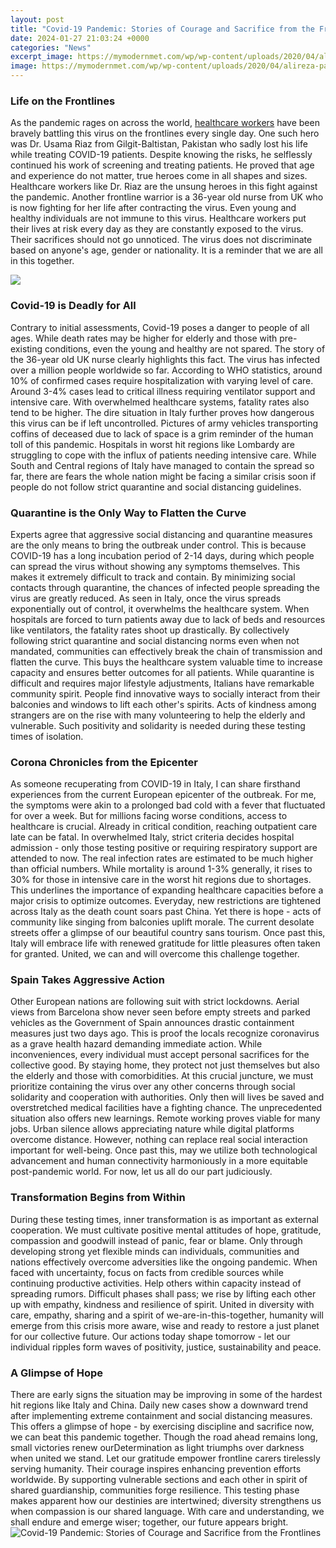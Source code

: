 ```yaml
---
layout: post
title: "Covid-19 Pandemic: Stories of Courage and Sacrifice from the Frontlines"
date: 2024-01-27 21:03:24 +0000
categories: "News"
excerpt_image: https://mymodernmet.com/wp/wp-content/uploads/2020/04/alireza-pakdel-coronavirus-illustrations-thumbnail.jpg
image: https://mymodernmet.com/wp/wp-content/uploads/2020/04/alireza-pakdel-coronavirus-illustrations-thumbnail.jpg
---
```


### Life on the Frontlines  
As the pandemic rages on across the world, [healthcare workers](https://fistore.mysenprints.com/collection/abernethy) have been bravely battling this virus on the frontlines every single day. One such hero was Dr. Usama Riaz from Gilgit-Baltistan, Pakistan who sadly lost his life while treating COVID-19 patients. Despite knowing the risks, he selflessly continued his work of screening and treating patients. He proved that age and experience do not matter, true heroes come in all shapes and sizes. Healthcare workers like Dr. Riaz are the unsung heroes in this fight against the pandemic.
Another frontline warrior is a 36-year old nurse from UK who is now fighting for her life after contracting the virus. Even young and healthy individuals are not immune to this virus. Healthcare workers put their lives at risk every day as they are constantly exposed to the virus. Their sacrifices should not go unnoticed. The virus does not discriminate based on anyone's age, gender or nationality. It is a reminder that we are all in this together.

![](https://epmgaa.media.clients.ellingtoncms.com/img/photos/2020/04/09/B01-AV-OW-Front.jpg)
### Covid-19 is Deadly for All  
Contrary to initial assessments, Covid-19 poses a danger to people of all ages. While death rates may be higher for elderly and those with pre-existing conditions, even the young and healthy are not spared. The story of the 36-year old UK nurse clearly highlights this fact. The virus has infected over a million people worldwide so far. According to WHO statistics, around 10% of confirmed cases require hospitalization with varying level of care. Around 3-4% cases lead to critical illness requiring ventilator support and intensive care. With overwhelmed healthcare systems, fatality rates also tend to be higher. 
The dire situation in Italy further proves how dangerous this virus can be if left uncontrolled. Pictures of army vehicles transporting coffins of deceased due to lack of space is a grim reminder of the human toll of this pandemic. Hospitals in worst hit regions like Lombardy are struggling to cope with the influx of patients needing intensive care. While South and Central regions of Italy have managed to contain the spread so far, there are fears the whole nation might be facing a similar crisis soon if people do not follow strict quarantine and social distancing guidelines.
### Quarantine is the Only Way to Flatten the Curve
Experts agree that aggressive social distancing and quarantine measures are the only means to bring the outbreak under control. This is because COVID-19 has a long incubation period of 2-14 days, during which people can spread the virus without showing any symptoms themselves. This makes it extremely difficult to track and contain. By minimizing social contacts through quarantine, the chances of infected people spreading the virus are greatly reduced. 
As seen in Italy, once the virus spreads exponentially out of control, it overwhelms the healthcare system. When hospitals are forced to turn patients away due to lack of beds and resources like ventilators, the fatality rates shoot up drastically. By collectively following strict quarantine and social distancing norms even when not mandated, communities can effectively break the chain of transmission and flatten the curve. This buys the healthcare system valuable time to increase capacity and ensures better outcomes for all patients. 
While quarantine is difficult and requires major lifestyle adjustments, Italians have remarkable community spirit. People find innovative ways to socially interact from their balconies and windows to lift each other's spirits. Acts of kindness among strangers are on the rise with many volunteering to help the elderly and vulnerable. Such positivity and solidarity is needed during these testing times of isolation.
### Corona Chronicles from the Epicenter
As someone recuperating from COVID-19 in Italy, I can share firsthand experiences from the current European epicenter of the outbreak. For me, the symptoms were akin to a prolonged bad cold with a fever that fluctuated for over a week. But for millions facing worse conditions, access to healthcare is crucial. Already in critical condition, reaching outpatient care late can be fatal. 
In overwhelmed Italy, strict criteria decides hospital admission - only those testing positive or requiring respiratory support are attended to now. The real infection rates are estimated to be much higher than official numbers. While mortality is around 1-3% generally, it rises to 30% for those in intensive care in the worst hit regions due to shortages. This underlines the importance of expanding healthcare capacities before a major crisis to optimize outcomes. 
Everyday, new restrictions are tightened across Italy as the death count soars past China. Yet there is hope - acts of community like singing from balconies uplift morale. The current desolate streets offer a glimpse of our beautiful country sans tourism. Once past this, Italy will embrace life with renewed gratitude for little pleasures often taken for granted. United, we can and will overcome this challenge together.
### Spain Takes Aggressive Action
Other European nations are following suit with strict lockdowns. Aerial views from Barcelona show never seen before empty streets and parked vehicles as the Government of Spain announces drastic containment measures just two days ago. This is proof the locals recognize coronavirus as a grave health hazard demanding immediate action. 
While inconveniences, every individual must accept personal sacrifices for the collective good. By staying home, they protect not just themselves but also the elderly and those with comorbidities. At this crucial juncture, we must prioritize containing the virus over any other concerns through social solidarity and cooperation with authorities. Only then will lives be saved and overstretched medical facilities have a fighting chance. 
The unprecedented situation also offers new learnings. Remote working proves viable for many jobs. Urban silence allows appreciating nature while digital platforms overcome distance. However, nothing can replace real social interaction important for well-being. Once past this, may we utilize both technological advancement and human connectivity harmoniously in a more equitable post-pandemic world. For now, let us all do our part judiciously.
### Transformation Begins from Within 
During these testing times, inner transformation is as important as external cooperation. We must cultivate positive mental attitudes of hope, gratitude, compassion and goodwill instead of panic, fear or blame. Only through developing strong yet flexible minds can individuals, communities and nations effectively overcome adversities like the ongoing pandemic. 
When faced with uncertainty, focus on facts from credible sources while continuing productive activities. Help others within capacity instead of spreading rumors. Difficult phases shall pass; we rise by lifting each other up with empathy, kindness and resilience of spirit. United in diversity with care, empathy, sharing and a spirit of we-are-in-this-together, humanity will emerge from this crisis more aware, wise and ready to restore a just planet for our collective future. Our actions today shape tomorrow - let our individual ripples form waves of positivity, justice, sustainability and peace.
### A Glimpse of Hope
There are early signs the situation may be improving in some of the hardest hit regions like Italy and China. Daily new cases show a downward trend after implementing extreme containment and social distancing measures. This offers a glimpse of hope - by exercising discipline and sacrifice now, we can beat this pandemic together. Though the road ahead remains long, small victories renew ourDetermination as light triumphs over darkness when united we stand.
Let our gratitude empower frontline carers tirelessly serving humanity. Their courage inspires enhancing prevention efforts worldwide. By supporting vulnerable sections and each other in spirit of shared guardianship, communities forge resilience. This testing phase makes apparent how our destinies are intertwined; diversity strengthens us when compassion is our shared language. With care and understanding, we shall endure and emerge wiser; together, our future appears bright.
![Covid-19 Pandemic: Stories of Courage and Sacrifice from the Frontlines](https://mymodernmet.com/wp/wp-content/uploads/2020/04/alireza-pakdel-coronavirus-illustrations-thumbnail.jpg)